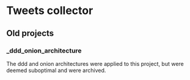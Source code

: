 # Tweets collector

## Old projects

### _ddd_onion_architecture

The ddd and onion architectures were applied to this project, but were deemed suboptimal and were archived.
